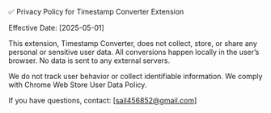 ✅ Privacy Policy for Timestamp Converter Extension

Effective Date: [2025-05-01]

This extension, Timestamp Converter, does not collect, store, or share any personal or sensitive user data. All conversions happen locally in the user’s browser. No data is sent to any external servers.

We do not track user behavior or collect identifiable information.
We comply with Chrome Web Store User Data Policy.

If you have questions, contact: [sail456852@gmail.com]
